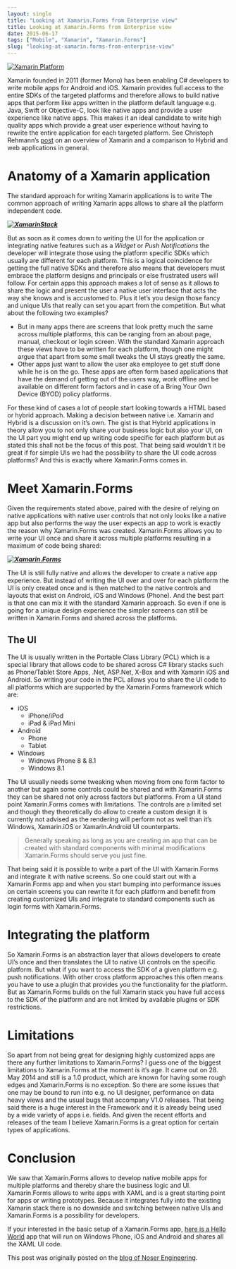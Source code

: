 ```yaml
---
layout: single
title: "Looking at Xamarin.Forms from Enterprise view"
title: Looking at Xamarin.Forms from Enterprise view
date: 2015-06-17
tags: ["Mobile", "Xamarin", "Xamarin.Forms"]
slug: "looking-at-xamarin.forms-from-enterprise-view"
---
```


[![Xamarin Platform](http://www.mallibone.com/posts/files/91258526-3740-4689-8ef2-9a4bc60eef66.png "Xamarin Platform")](http://www.mallibone.com/posts/files/54276cf1-1dee-49c5-a520-528f79c5a4e0.png)
 
Xamarin founded in 2011 (former Mono) has been enabling C# developers to write mobile apps for Android and iOS. Xamarin provides full access to the entire SDKs of the targeted platforms and therefore allows to build native apps that perform like apps written in the platform default language e.g. Java, Swift or Objective-C, look like native apps and provide a user experience like native apps. This makes it an ideal candidate to write high quality apps which provide a great user experience without having to rewrite the entire application for each targeted platform. See Christoph Rehmann’s [post](http://blog.noser.com/cross-platform-development-mit-xamarin/) on an overview of Xamarin and a comparison to Hybrid and web applications in general.
 
# Anatomy of a Xamarin application
 
The standard approach for writing Xamarin applications is to write The common approach of writing Xamarin apps allows to share all the platform independent code.
 
***[![XamarinStack](http://www.mallibone.com/posts/files/c6feacd5-2ddf-4967-95c2-27cd66ccee0f.png "XamarinStack")](http://www.mallibone.com/posts/files/d98cdc14-9b07-494e-940e-50a58c1cc7ef.png)***
 
But as soon as it comes down to writing the UI for the application or integrating native features such as a *Widget* or *Push Notifications* the developer will integrate those using the platform specific SDKs which usually are different for each platform. This is a logical coincidence for getting the full native SDKs and therefore also means that developers must embrace the platform designs and principals or else frustrated users will follow. For certain apps this approach makes a lot of sense as it allows to share the logic and present the user a native user interface that acts the way she knows and is accustomed to. Plus it let’s you design those fancy and unique UIs that really can set you apart from the competition. But what about the following two examples?
 
- But in many apps there are screens that look pretty much the same across multiple platforms, this can be ranging from an about page, manual, checkout or login screen. With the standard Xamarin approach these views have to be written for each platform, though one might argue that apart from some small tweaks the UI stays greatly the same.
- Other apps just want to allow the user aka employee to get stuff done while he is on the go. These apps are often form based applications that have the demand of getting out of the users way, work offline and be available on different form factors and in case of a Bring Your Own Device (BYOD) policy platforms.

 
For these kind of cases a lot of people start looking towards a HTML based or hybrid approach. Making a decision between native i.e. Xamarin and Hybrid is a discussion on it’s own. The gist is that Hybrid applications in theory allow you to not only share your business logic but also your UI, on the UI part you might end up writing code specific for each platform but as stated this shall not be the focus of this post. That being said wouldn’t it be great if for simple UIs we had the possibility to share the UI code across platforms? And this is exactly where Xamarin.Forms comes in.
 
# 
 
# Meet Xamarin.Forms
 
Given the requirements stated above, paired with the desire of relying on native applications with native user controls that not only looks like a native app but also performs the way the user expects an app to work is exactly the reason why Xamarin.Forms was created. Xamarin.Forms allows you to write your UI once and share it across multiple platforms resulting in a maximum of code being shared:
 
***[![Xamarin.Forms](http://www.mallibone.com/posts/files/09f428ba-eafe-4e87-9b89-05cf8496e665.png "Xamarin.Forms")](http://www.mallibone.com/posts/files/4c2d7d4d-321e-4d2f-856a-b33f2cb098a8.png)***
 
The UI is still fully native and allows the developer to create a native app experience. But instead of writing the UI over and over for each platform the UI is only created once and is then matched to the native controls and layouts that exist on Android, iOS and Windows (Phone). And the best part is that one can mix it with the standard Xamarin approach. So even if one is going for a unique design experience the simpler screens can still be written in Xamarin.Forms and shared across the platforms.
 
## 
 
## The UI
 
The UI is usually written in the Portable Class Library (PCL) which is a special library that allows code to be shared across C# library stacks such as Phone/Tablet Store Apps, .Net, ASP.Net, X-Box and with Xamarin iOS and Android. So writing your code in the PCL allows you to share the UI code to all platforms which are supported by the Xamarin.Forms framework which are:

- iOS
    - iPhone/iPod
    - iPad & iPad Mini
- Android
    - Phone
    - Tablet
- Windows
    - Widnows Phone 8 & 8.1
    - Windows 8.1

 
The UI usually needs some tweaking when moving from one form factor to another but again some controls could be shared and with Xamarin.Forms they can be shared not only across factors but platforms. From a UI stand point Xamarin.Forms comes with limitations. The controls are a limited set and though they theoretically do allow to create a custom design it is currently not advised as the rendering will perform not as well than it’s Windows, Xamarin.iOS or Xamarin.Android UI counterparts.
 

> Generally speaking as long as you are creating an app that can be created with standard components with minimal modifications Xamarin.Forms should serve you just fine.

 
That being said it is possible to write a part of the UI with Xamarin.Forms and integrate it with native screens. So one could start out with a Xamarin.Forms app and when you start bumping into performance issues on certain screens you can rewrite it for each platform and benefit from creating customized UIs and integrate to standard components such as login forms with Xamarin.Forms.
 
## 
 
# Integrating the platform
 
So Xamarin.Forms is an abstraction layer that allows developers to create UI’s once and then translates the UI to native UI controls on the specific platform. But what if you want to access the SDK of a given platform e.g. push notifications. With other cross platform approaches this often means you have to use a plugin that provides you the functionality for the platform. But as Xamarin.Forms builds on the full Xamarin stack you have full access to the SDK of the platform and are not limited by available plugins or SDK restrictions.
 
# 
 
# Limitations
 
So apart from not being great for designing highly customized apps are there any further limitations to Xamarin.Forms? I guess one of the biggest limitations to Xamarin.Forms at the moment is it’s age. It came out on 28. May 2014 and still is a 1.0 product, which are known for having some rough edges and Xamarin.Forms is no exception. So there are some issues that one may be bound to run into e.g. no UI designer, performance on data heavy views and the usual bugs that accompany V1.0 releases. That being said there is a huge interest in the Framework and it is already being used by a wide variety of apps i.e. fields. And given the recent efforts and releases of the team I believe Xamarin.Forms is a great option for certain types of applications.
 
# Conclusion
 
We saw that Xamarin.Forms allows to develop native mobile apps for multiple platforms and thereby share the business logic and UI. Xamarin.Forms allows to write apps with XAML and is a great starting point for apps or writing prototypes. Because it integrates fully into the existing Xamarin stack there is no downside and switching between native UIs and Xamarin.Forms is a possibility for developers.
 
If your interested in the basic setup of a Xamarin.Forms app, [here is a Hello World](https://github.com/mallibone/HelloXamarinFormsXaml) app that will run on Windows Phone, iOS and Android and shares all the XAML UI code.
 
This post was originally posted on the [blog of Noser Engineering](http://blog.noser.com/looking-at-xamarin-forms-from-enterprise-view).
